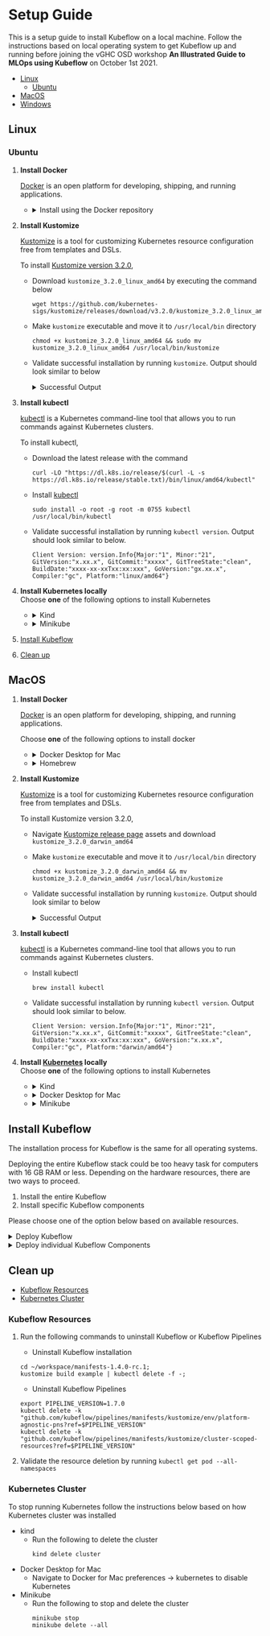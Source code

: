 # Setup Guide

This is a setup guide to install Kubeflow on a local machine. Follow the instructions based on local operating 
 system to get Kubeflow up and running before joining the vGHC OSD workshop **An Illustrated Guide to MLOps using Kubeflow**
 on October 1st 2021.

- [Linux](#linux)
    - [Ubuntu](#ubuntu)
- [MacOS](#macos)
- [Windows](#windows)

## Linux

### Ubuntu

1. **Install Docker**
   
   [Docker](https://www.docker.com/) is an open platform for developing, shipping, and running applications.
   
    - <details>
         <summary>Install using the Docker repository</summary>
      
         Follow the [official instruction from Docker](https://docs.docker.com/engine/install/ubuntu/) to verify prerequisites.
         Then, following the [steps outlined in the documentation](https://docs.docker.com/engine/install/ubuntu/#install-using-the-repository)
         to install docker using the repository.

         - Validate successful installation by running `docker`. Output should look similar to below.
            ```
            Usage:  docker [OPTIONS] COMMAND

            A self-sufficient runtime for containers
            
            Options:
                  --config string      Location of client config files (default "/Users/antheaj/.docker")
              -c, --context string     Name of the context to use to connect to the daemon (overrides DOCKER_HOST env var and default context set with
                                       "docker context use")
              -D, --debug              Enable debug mode
              -H, --host list          Daemon socket(s) to connect to
              -l, --log-level string   Set the logging level ("debug"|"info"|"warn"|"error"|"fatal") (default "info")
                  --tls                Use TLS; implied by --tlsverify
                  --tlscacert string   Trust certs signed only by this CA (default "/Users/antheaj/.docker/ca.pem")
                  --tlscert string     Path to TLS certificate file (default "/Users/antheaj/.docker/cert.pem")
                  --tlskey string      Path to TLS key file (default "/Users/antheaj/.docker/key.pem")
                  --tlsverify          Use TLS and verify the remote
              -v, --version            Print version information and quit
            
            Run 'docker COMMAND --help' for more information on a command.
            
            To get more help with docker, check out our guides at https://docs.docker.com/go/guides/
           ```
      </details>

1. **Install Kustomize**
   
   [Kustomize](https://kustomize.io/) is a tool for customizing Kubernetes resource configuration free from templates and DSLs.

   To install [Kustomize version 3.2.0](https://github.com/kubernetes-sigs/kustomize/releases/tag/v3.2.0),
   - Download `kustomize_3.2.0_linux_amd64` by executing the command below
      ```
      wget https://github.com/kubernetes-sigs/kustomize/releases/download/v3.2.0/kustomize_3.2.0_linux_amd64
      ```
   - Make `kustomize` executable and move it to `/usr/local/bin` directory
      ```
      chmod +x kustomize_3.2.0_linux_amd64 && sudo mv kustomize_3.2.0_linux_amd64 /usr/local/bin/kustomize
      ```
   - Validate successful installation by running `kustomize`. Output should look similar to below
     <details>
     <summary>Successful Output</summary>
     
     ```
      Manages declarative configuration of Kubernetes.
      See https://sigs.k8s.io/kustomize
      
      Usage:
        kustomize [command]
      
      Available Commands:
        build       Print configuration per contents of kustomization.yaml
        config      Config Kustomize transformers
        create      Create a new kustomization in the current directory
        edit        Edits a kustomization file
        help        Help about any command
        version     Prints the kustomize version
      
      Flags:
        -h, --help   help for kustomize
      
      Use "kustomize [command] --help" for more information about a command.
      ```
     </details>

1. **Install kubectl**

   [kubectl](https://kubernetes.io/docs/reference/kubectl/overview/) is a Kubernetes command-line tool that
   allows you to run commands against Kubernetes clusters.
   
   To install kubectl,
   - Download the latest release with the command
      ```
      curl -LO "https://dl.k8s.io/release/$(curl -L -s https://dl.k8s.io/release/stable.txt)/bin/linux/amd64/kubectl"
      ```
   - Install [kubectl](https://kubernetes.io/docs/tasks/tools/install-kubectl-linux/#install-kubectl-binary-with-curl-on-linux)
      ```
      sudo install -o root -g root -m 0755 kubectl /usr/local/bin/kubectl
      ```
   - Validate successful installation by running `kubectl version`. Output should look similar to below.
      ```
      Client Version: version.Info{Major:"1", Minor:"21", GitVersion:"x.xx.x", GitCommit:"xxxxx", GitTreeState:"clean", BuildDate:"xxxx-xx-xxTxx:xx:xxx", GoVersion:"gx.xx.x", Compiler:"gc", Platform:"linux/amd64"}
      ```

1. **Install Kubernetes locally** </br>
   Choose **one** of the following options to install Kubernetes
    - <details>
         <summary>Kind</summary>

         [Kind](https://kind.sigs.k8s.io/) is a tool for running local Kubernetes clusters using Docker container “nodes”.
         
         1. Download kind
            ```
            curl -Lo ./kind https://kind.sigs.k8s.io/dl/v0.11.1/kind-linux-amd64
            chmod +x ./kind && sudo mv ./kind /usr/local/bin/kind
            ```
         1. Start Kubernetes Cluster
            ```
            kind create cluster
            ```
            Successful creation of kind cluster should result in the following output:
            ```
            Creating cluster "kind" ...
            ✓ Ensuring node image (kindest/node:v1.21.1) 🖼
            ✓ Preparing nodes 📦  
            ✓ Writing configuration 📜
            ✓ Starting control-plane 🕹️
            ✓ Installing CNI 🔌
            ✓ Installing StorageClass 💾
            Set kubectl context to "kind-kind"
            
            You can now use your cluster with: 
            kubectl cluster-info --context kind-kind
         
            Thanks for using kind! 😊
            ```
         1. Validate connection to Kubernetes cluster by running a `kubectl` command
            ```
            kubectl get nodes
            
            NAME                 STATUS   ROLES                  AGE   VERSION
            kind-control-plane   Ready    control-plane,master   57s   v1.21.1
            ```
         </details>

    - <details>
         <summary>Minikube</summary>
         
         [Minikube](https://minikube.sigs.k8s.io/) is a tool for running local Kubernetes clusters using a Hypervisor.

         1. Install [VMware Fusion](https://www.vmware.com/products/fusion.html)
            or [VirtualBox](https://www.virtualbox.org/wiki/Downloads)
            or other hypervisors.

         1. Download minikube
            ```
            curl -LO https://storage.googleapis.com/minikube/releases/latest/minikube-linux-amd64
            sudo install minikube-linux-amd64 /usr/local/bin/minikube
            ```
         1. Start Kubernetes Cluster
            ```
            minikube start --cpus 8 --memory 8000 --disk-size=128g
            ```
            Successful creation of minikube cluster should result in the following output:
            ```
            😄  minikube v1.22.0 on Ubuntu 20.04
            ✨  Automatically selected the docker driver. Other choices: kvm2, ssh
            ❗  Your cgroup does not allow setting memory.
            ▪ More information: https://docs.docker.com/engine/install/linux-postinstall/#your-kernel-does-not-support-cgroup-swap-limit-capabilities
            👍  Starting control plane node minikube in cluster minikube
            🚜  Pulling base image ...
            🔥  Creating docker container (CPUs=8, Memory=16000MB) ...
            🐳  Preparing Kubernetes v1.21.2 on Docker 20.10.7 ...
            ▪ Generating certificates and keys ...
            ▪ Booting up control plane ...
            ▪ Configuring RBAC rules ...
            🔎  Verifying Kubernetes components...
            ▪ Using image gcr.io/k8s-minikube/storage-provisioner:v5
            🌟  Enabled addons: storage-provisioner, default-storageclass
            🏄  Done! kubectl is now configured to use "minikube" cluster and "default" namespace by default
            ```
         1. Validate connection to Kubernetes cluster by running a `kubectl` command
            ```
            kubectl get nodes
            
            NAME       STATUS   ROLES                  AGE   VERSION
            minikube   Ready    control-plane,master   18s   v1.21.2
            ```
    </details>
1. [Install Kubeflow](#install-kubeflow)

1. [Clean up](#clean-up)


## MacOS
1. **Install Docker**
   
   [Docker](https://www.docker.com/) is an open platform for developing, shipping, and running applications.
   
   Choose **one** of the following options to install docker
    - <details>
         <summary>Docker Desktop for Mac</summary>
      
         [Docker Desktop for Mac](https://www.docker.com/products/docker-desktop) is a tool that enables you to build and share containerized applications and microservices.
      
         - Follow the [instructions](https://docs.docker.com/docker-for-mac/install/) to download the docker desktop.
         - Validate successful installation by running `docker`. Output should look similar to below.
            ```
            Usage:  docker [OPTIONS] COMMAND

            A self-sufficient runtime for containers
            
            Options:
                  --config string      Location of client config files (default "/Users/antheaj/.docker")
              -c, --context string     Name of the context to use to connect to the daemon (overrides DOCKER_HOST env var and default context set with
                                       "docker context use")
              -D, --debug              Enable debug mode
              -H, --host list          Daemon socket(s) to connect to
              -l, --log-level string   Set the logging level ("debug"|"info"|"warn"|"error"|"fatal") (default "info")
                  --tls                Use TLS; implied by --tlsverify
                  --tlscacert string   Trust certs signed only by this CA (default "/Users/antheaj/.docker/ca.pem")
                  --tlscert string     Path to TLS certificate file (default "/Users/antheaj/.docker/cert.pem")
                  --tlskey string      Path to TLS key file (default "/Users/antheaj/.docker/key.pem")
                  --tlsverify          Use TLS and verify the remote
              -v, --version            Print version information and quit
            
            Run 'docker COMMAND --help' for more information on a command.
            
            To get more help with docker, check out our guides at https://docs.docker.com/go/guides/
           ```
      </details>
    - <details>
         <summary>Homebrew</summary>
      
         [Homebrew](https://brew.sh/) is a software package manager that makes it easier to install software on macOS.
      
         - Download docker using brew
            ```
            brew install --cask docker
            ```
         - Validate successful installation by running `docker`. Output should look similar to below.
            ```
            Usage:  docker [OPTIONS] COMMAND

            A self-sufficient runtime for containers
            
            Options:
                  --config string      Location of client config files (default "/Users/antheaj/.docker")
              -c, --context string     Name of the context to use to connect to the daemon (overrides DOCKER_HOST env var and default context set with
                                       "docker context use")
              -D, --debug              Enable debug mode
              -H, --host list          Daemon socket(s) to connect to
              -l, --log-level string   Set the logging level ("debug"|"info"|"warn"|"error"|"fatal") (default "info")
                  --tls                Use TLS; implied by --tlsverify
                  --tlscacert string   Trust certs signed only by this CA (default "/Users/antheaj/.docker/ca.pem")
                  --tlscert string     Path to TLS certificate file (default "/Users/antheaj/.docker/cert.pem")
                  --tlskey string      Path to TLS key file (default "/Users/antheaj/.docker/key.pem")
                  --tlsverify          Use TLS and verify the remote
              -v, --version            Print version information and quit
            
            Run 'docker COMMAND --help' for more information on a command.
            
            To get more help with docker, check out our guides at https://docs.docker.com/go/guides/
           ```
      </details>
   
1. **Install Kustomize**
   
   [Kustomize](https://kustomize.io/) is a tool for customizing Kubernetes resource configuration free from templates and DSLs.
   
   To install Kustomize version 3.2.0,
    - Navigate [Kustomize release page](https://github.com/kubernetes-sigs/kustomize/releases/tag/v3.2.0) assets
      and download `kustomize_3.2.0_darwin_amd64`
    - Make `kustomize` executable and move it to `/usr/local/bin` directory
      ```
      chmod +x kustomize_3.2.0_darwin_amd64 && mv kustomize_3.2.0_darwin_amd64 /usr/local/bin/kustomize
      ```
   - Validate successful installation by running `kustomize`. Output should look similar to below
     <details>
     <summary>Successful Output</summary>
     
     ```
      Manages declarative configuration of Kubernetes.
      See https://sigs.k8s.io/kustomize
      
      Usage:
        kustomize [command]
      
      Available Commands:
        build       Print configuration per contents of kustomization.yaml
        config      Config Kustomize transformers
        create      Create a new kustomization in the current directory
        edit        Edits a kustomization file
        help        Help about any command
        version     Prints the kustomize version
      
      Flags:
        -h, --help   help for kustomize
      
      Use "kustomize [command] --help" for more information about a command.
      ```
     </details>

1. **Install kubectl**

   [kubectl](https://kubernetes.io/docs/reference/kubectl/overview/) is a Kubernetes command-line tool that
   allows you to run commands against Kubernetes clusters.
   
   - Install kubectl
      ```
      brew install kubectl 
      ```
   - Validate successful installation by running `kubectl version`. Output should look similar to below.
      ```
      Client Version: version.Info{Major:"1", Minor:"21", GitVersion:"x.xx.x", GitCommit:"xxxxx", GitTreeState:"clean", BuildDate:"xxxx-xx-xxTxx:xx:xxx", GoVersion:"x.xx.x", Compiler:"gc", Platform:"darwin/amd64"}
      ```
1. **Install [Kubernetes](https://kubernetes.io/) locally** </br>
   Choose **one** of the following options to install Kubernetes
    - <details>
         <summary>Kind</summary>
         
         [Kind](https://kind.sigs.k8s.io/) is a tool for running local Kubernetes clusters using Docker container “nodes”.

         1. Download kind using brew
            ```
            brew install kind
            ```
         1. Start Kubernetes Cluster
            ```
            kind create cluster
            ```
            Successful creation of kind cluster should result in the following output
            ```
            Creating cluster "kind" ...
              ✓ Ensuring node image (kindest/node:v1.21.1) 🖼
              ✓ Preparing nodes 📦
              ✓ Writing configuration 📜
              ✓ Starting control-plane 🕹️
              ✓ Installing CNI 🔌
              ✓ Installing StorageClass 💾
            Set kubectl context to "kind-kind"
            You can now use your cluster with:
         
            kubectl cluster-info --context kind-kind
         
            Thanks for using kind! 😊
            ```
         1. Validate connection to Kubernetes cluster by running a `kubectl` command
            ```
            kubectl get nodes
            
            NAME                 STATUS   ROLES                  AGE   VERSION
            kind-control-plane   Ready    control-plane,master   57s   v1.21.1
            ```
      </details>
    - <details>
         <summary>Docker Desktop for Mac</summary>
         
         [Docker Desktop for Mac](https://www.docker.com/products/docker-desktop) is a tool that enables you to build and share containerized applications and microservices.

         1. Download the [latest version of Docker Desktop for Mac](https://docs.docker.com/docker-for-mac/install/)
            and follow the [instructions to install and run Docker Desktop](https://docs.docker.com/docker-for-mac/install/#install-and-run-docker-desktop-on-mac)
         1. Navigate to [preferences -> resources](https://docs.docker.com/docker-for-mac/#resources)
            to modify the resource limit to (recommended) 8 CPU, 8 GB RAM, and 128GB Disk
         1. Navigate to [preferences to enable Kubernetes](https://docs.docker.com/desktop/kubernetes/#enable-kubernetes)
         1. Validate connection to Kubernetes cluster by running a `kubectl` command
            ```
            kubectl get nodes
            
            NAME             STATUS   ROLES                  AGE   VERSION
            docker-desktop   Ready    control-plane,master   1m    v1.21.2
            ```
      </details>
    - <details>
         <summary>Minikube</summary>
         
         [Minikube](https://minikube.sigs.k8s.io/) is a tool for running local Kubernetes clusters using a Hypervisor.
         
         1. Install [VMware Fusion](https://www.vmware.com/products/fusion.html)
            or [VirtualBox](https://www.virtualbox.org/wiki/Downloads)
            or other hypervisors.
         
         1. Download minikube using brew
            ```
            brew install minikube
            ```
            or
            ```
            brew install --cask minikube
            ```
         1. Start Kubernetes Cluster
            ```
            minikube start --cpus 8 --memory 8000 --disk-size=128g
            ```
            Successful creation of minikube cluster should result in the following output
            ```
            😄  minikube v1.22.0 on Darwin 11.5
            ✨  Automatically selected the docker driver. Other choices: hyperkit, vmware, virtualbox, ssh
            👍  Starting control plane node minikube in cluster minikube
            🚜  Pulling base image ...
            💾  Downloading Kubernetes v1.21.2 preload ...
            🔥  Creating docker container (CPUs=8, Memory=16000MB) ...
            🐳  Preparing Kubernetes v1.21.2 on Docker 20.10.7 ...
                ▪ Generating certificates and keys ...
                ▪ Booting up control plane ...
                ▪ Configuring RBAC rules ...
            🔎  Verifying Kubernetes components...
                ▪ Using image gcr.io/k8s-minikube/storage-provisioner:v5
            🌟  Enabled addons: storage-provisioner, default-storageclass
            🏄  Done! kubectl is now configured to use "minikube" cluster and "default" namespace by default
            ```
         1. Validate connection to Kubernetes cluster by running a `kubectl` command
            ```
            kubectl get nodes
            
            NAME       STATUS   ROLES                  AGE   VERSION
            minikube   Ready    control-plane,master   45s   v1.21.2
            ```
   </details>

## Install Kubeflow

The installation process for Kubeflow is the same for all operating systems.

Deploying the entire Kubeflow stack could be too heavy task for computers with 16 GB RAM or less.
Depending on the hardware resources, there are two ways to proceed. 
1. Install the entire Kubeflow
1. Install specific Kubeflow components

Please choose one of the option below based on available resources. 

<details>
   <summary>Deploy Kubeflow</summary>

1. Create a directory `workspace` and download Kubeflow release candidate for 1.4.
    ```
    mkdir -p ~/workspace && cd ~/workspace;
    wget https://github.com/kubeflow/manifests/archive/refs/tags/v1.4.0-rc.2.tar.gz
    tar -xvf v1.4.0-rc.2.tar.gz && cd manifests-1.4.0-rc.2/
    ```

1. Install Kubeflow using `kustomize`.
    ```
    while ! kustomize build example | kubectl apply -f -; do echo "Retrying to apply resources"; sleep 10; done
    ```
1. Validate all Kubeflow resources are available in the following namespaces
    - `auth`
    - `cert-manager`
    - `istio-system`
    - `knative-eventing`
    - `knative-serving`
    - `kubeflow`
    - `kubeflow-user-example-com`

   It could take more than 20 mins for all pods to have status `Running`. Please wait for all pods to show
   status `Running` before continuing with validation.
    ```
    # Run the following to check status of all pods in kubeflow namespace
    kubectl get pod --all-namespaces
    ```

   Once all pods are running, the output of the above command should look similar to the example provided.
    <details>
        <summary>Output Example</summary>

        auth                        dex-5ddf47d88d-ztwtn                                        1/1     Running   1          12m
        cert-manager                cert-manager-7dd5854bb4-sqb84                               1/1     Running   0          12m
        cert-manager                cert-manager-cainjector-64c949654c-z5lqn                    1/1     Running   0          12m
        cert-manager                cert-manager-webhook-6b57b9b886-xj8fn                       1/1     Running   0          12m
        istio-system                authservice-0                                               1/1     Running   0          12m
        istio-system                cluster-local-gateway-75cb7c6c88-9h7fr                      1/1     Running   0          12m
        istio-system                istio-ingressgateway-79b665c95-65dmp                        1/1     Running   0          12m
        istio-system                istiod-86457659bb-p26cm                                     1/1     Running   0          12m
        knative-eventing            eventing-controller-575584745f-6td4n                        1/1     Running   0          12m
        knative-eventing            eventing-webhook-6d6f75c565-jpnsh                           1/1     Running   0          12m
        knative-eventing            imc-controller-c8d86c869-fr9x2                              1/1     Running   0          12m
        knative-eventing            imc-dispatcher-7bf75b8999-sjwb5                             1/1     Running   0          12m
        knative-eventing            mt-broker-controller-7778d47797-rj9g7                       1/1     Running   0          12m
        knative-eventing            mt-broker-filter-857c746446-mmv5h                           1/1     Running   0          12m
        knative-eventing            mt-broker-ingress-685cd6b57-v8fb5                           1/1     Running   0          12m
        knative-serving             activator-859796b66c-dj97n                                  2/2     Running   0          12m
        knative-serving             autoscaler-565454fb69-9xfm7                                 2/2     Running   0          12m
        knative-serving             controller-dd58865b5-cm2th                                  2/2     Running   0          12m
        knative-serving             istio-webhook-68fddcc567-48qmx                              2/2     Running   0          12m
        knative-serving             networking-istio-5664b9fb9c-6jbwq                           2/2     Running   1          12m
        knative-serving             webhook-6c8b54d9-jqfc4                                      2/2     Running   1          12m
        kubeflow-user-example-com   ml-pipeline-ui-artifact-767659f9df-rftfz                    2/2     Running   0          11m
        kubeflow-user-example-com   ml-pipeline-visualizationserver-6ff9f47c6b-nlsmg            2/2     Running   0          11m
        kubeflow                    admission-webhook-deployment-f5d8f47f8-pgf5k                1/1     Running   0          12m
        kubeflow                    cache-deployer-deployment-6dbb64ddcd-p5n8d                  2/2     Running   1          12m
        kubeflow                    cache-server-f84f6bdcc-kznxj                                2/2     Running   0          12m
        kubeflow                    centraldashboard-9846cbb75-2w8vb                            1/1     Running   0          12m
        kubeflow                    jupyter-web-app-deployment-bdfb5d69f-vp89j                  1/1     Running   0          12m
        kubeflow                    katib-controller-7b98cd6865-m88z2                           1/1     Running   0          12m
        kubeflow                    katib-db-manager-7f5f684dd5-5zc2k                           1/1     Running   0          12m
        kubeflow                    katib-mysql-85fc9c74b8-gl47p                                1/1     Running   0          12m
        kubeflow                    katib-ui-64fbdf4d94-l4dc7                                   1/1     Running   0          12m
        kubeflow                    kfserving-controller-manager-0                              2/2     Running   0          12m
        kubeflow                    kubeflow-pipelines-profile-controller-6cfd6bf9bd-r4bf6      1/1     Running   0          12m
        kubeflow                    metacontroller-0                                            1/1     Running   0          12m
        kubeflow                    metadata-envoy-deployment-95b58bbbb-89pql                   1/1     Running   0          12m
        kubeflow                    metadata-grpc-deployment-c8f784fdf-q52cv                    2/2     Running   3          12m
        kubeflow                    metadata-writer-76b6b98985-7hzqx                            2/2     Running   0          12m
        kubeflow                    minio-5b65df66c9-8j4c4                                      2/2     Running   0          12m
        kubeflow                    ml-pipeline-bdc789b68-df9mq                                 2/2     Running   3          12m
        kubeflow                    ml-pipeline-persistenceagent-6ff46967ff-s6w8l               2/2     Running   0          12m
        kubeflow                    ml-pipeline-scheduledworkflow-66bdf9948d-tx2xr              2/2     Running   0          12m
        kubeflow                    ml-pipeline-ui-57fdfc58cc-2h7zn                             2/2     Running   0          12m
        kubeflow                    ml-pipeline-viewer-crd-64dddf4597-xd8fx                     2/2     Running   1          12m
        kubeflow                    ml-pipeline-visualizationserver-77b748f8fd-xxddl            2/2     Running   0          12m
        kubeflow                    mpi-operator-d5bfb8489-5tg78                                1/1     Running   0          12m
        kubeflow                    mxnet-operator-6cffc568b7-ffq4m                             1/1     Running   0          12m
        kubeflow                    mysql-f7b9b7dd4-cqmsg                                       2/2     Running   0          12m
        kubeflow                    notebook-controller-deployment-68666bf45b-k7548             1/1     Running   0          12m
        kubeflow                    profiles-deployment-85cdbd8dd5-l42tj                        2/2     Running   0          12m
        kubeflow                    pytorch-operator-56bffbbd86-zqx9x                           2/2     Running   0          12m
        kubeflow                    tensorboard-controller-controller-manager-d7c68d6df-cxbg5   3/3     Running   1          12m
        kubeflow                    tensorboards-web-app-deployment-59ff4c7bd8-2c8zq            1/1     Running   0          12m
        kubeflow                    tf-job-operator-859885c8c4-dkf7b                            1/1     Running   0          12m
        kubeflow                    volumes-web-app-deployment-6457c9bcfc-bgvpt                 1/1     Running   0          12m
        kubeflow                    workflow-controller-67bf6d848b-wnk2h                        2/2     Running   1          12m
        kubeflow                    xgboost-operator-deployment-c6ddb584-22qml                  2/2     Running   1          12m
    </details>

1. Validate Kubeflow installation by accessing Kubeflow via `port-forward`.
    ```
    kubectl port-forward svc/istio-ingressgateway -n istio-system 8080:80
    ```
   After running the command, navigate to [http://localhost:8080](http://localhost:8080)
   and login with the default credential:
    - email address: `user@example.com`
    - password: `12341234`

   Once successfully logged in, Kubeflow Dashboard should be available for use.
</details>

<details>
   <summary>Deploy individual Kubeflow Components</summary>

You could deploy all the components below or deploy the components of your interest.

1. Kubeflow Pipelines
   
    1. Deploy the Kubeflow Pipelines by running the following commands:
       ```
       export PIPELINE_VERSION=1.7.0
       kubectl apply -k "github.com/kubeflow/pipelines/manifests/kustomize/cluster-scoped-resources?ref=$PIPELINE_VERSION"
       kubectl wait --for condition=established --timeout=60s crd/applications.app.k8s.io
       kubectl apply -k "github.com/kubeflow/pipelines/manifests/kustomize/env/platform-agnostic-pns?ref=$PIPELINE_VERSION"
       ```

    2. Please wait for all pods to show status `Running` before continuing with validation. This could take a few minutes.
       ```
       # Run the following to check status of all pods in kubeflow namespace
       kubectl get pod --all-namespaces
       ```
    
       Once all pods are running, the output of the above command should look similar to the example provided.
       <details>
       <summary>Output Example</summary>
       
          ```
             NAMESPACE            NAME                                               READY   STATUS    RESTARTS   AGE
          kube-system          coredns-558bd4d5db-469wk                           1/1     Running   0          62m
          kube-system          coredns-558bd4d5db-fgzsb                           1/1     Running   0          62m
          kube-system          etcd-stendalone-control-plane                      1/1     Running   0          62m
          kube-system          kindnet-qsxdr                                      1/1     Running   0          62m
          kube-system          kube-apiserver-stendalone-control-plane            1/1     Running   0          62m
          kube-system          kube-controller-manager-stendalone-control-plane   1/1     Running   0          62m
          kube-system          kube-proxy-fk5sj                                   1/1     Running   0          62m
          kube-system          kube-scheduler-stendalone-control-plane            1/1     Running   0          62m
          kubeflow             cache-deployer-deployment-7d87b9bcdc-6fgvg         1/1     Running   0          61m
          kubeflow             cache-server-856bdbdbc4-ppbdg                      1/1     Running   0          61m
          kubeflow             metadata-envoy-deployment-6d85d9f7bd-zngkp         1/1     Running   0          61m
          kubeflow             metadata-grpc-deployment-bd844c9d8-qz68p           1/1     Running   8          61m
          kubeflow             metadata-writer-7c6b78494f-drcgc                   1/1     Running   3          61m
          kubeflow             minio-5b65df66c9-wzgz4                             1/1     Running   0          61m
          kubeflow             ml-pipeline-76d499ffcd-5k25g                       1/1     Running   8          61m
          kubeflow             ml-pipeline-persistenceagent-77b45fbc7-s4n2p       1/1     Running   5          61m
          kubeflow             ml-pipeline-scheduledworkflow-78d689554b-twm98     1/1     Running   0          61m
          kubeflow             ml-pipeline-ui-5d467774b8-kjfjr                    1/1     Running   0          61m
          kubeflow             ml-pipeline-viewer-crd-7b8c6657bd-wnr65            1/1     Running   0          61m
          kubeflow             ml-pipeline-visualizationserver-746bd47fd5-gzb74   1/1     Running   0          61m
          kubeflow             mysql-f7b9b7dd4-n45bx                              1/1     Running   0          61m
          kubeflow             workflow-controller-7d7d46cf8f-x5gt5               1/1     Running   0          61m
          local-path-storage   local-path-provisioner-547f784dff-7c9gt            1/1     Running   0          62m
          ```
       </details>
    
    3. Verify that the Kubeflow Pipelines UI is accessible by port-forwarding:
       ```
       kubectl port-forward -n kubeflow svc/ml-pipeline-ui 8080:80
       ```
       After running the command, navigate to ```http://localhost:8080``` to login.
1. Katib
    1. Deploy the Katib by running the following command:
    ```
    kubectl apply -k "github.com/kubeflow/katib.git/manifests/v1beta1/installs/katib-standalone?ref=v0.12.0"
    ```
    2. Make sure that all Katib components are running:
    ```
   kubectl get pods -n kubeflow
    NAME                                          READY   STATUS      RESTARTS   AGE
    iris-experiment-vml-random-675554b9d7-9gkg7   1/1     Running     0          22m
    katib-cert-generator-6mcqk                    0/1     Completed   0          34m
    katib-controller-68c47fbf8b-8q28r             1/1     Running     0          34m
    katib-db-manager-6c948b6b76-9prk5             1/1     Running     1          34m
    katib-mysql-7894994f88-kclsm                  1/1     Running     0          34m
    katib-ui-64bb96d5bf-2nmc9                     1/1     Running     0          34m
   ```
   3. Set port-forwarding for the Katib UI service:
    ```
   kubectl port-forward svc/katib-ui -n kubeflow 8080:80
   ```
    After running the command, navigate to http://localhost:8080/katib/ to login.

</details>

## Clean up
- [Kubeflow Resources](#kubeflow-resources)
- [Kubernetes Cluster](#kubernetes-cluster)

### Kubeflow Resources
1. Run the following commands to uninstall Kubeflow or Kubeflow Pipelines
   - Uninstall Kubeflow installation
   ```
   cd ~/workspace/manifests-1.4.0-rc.1;
   kustomize build example | kubectl delete -f -;
   ```

   - Uninstall Kubeflow Pipelines
   
   ```
   export PIPELINE_VERSION=1.7.0
   kubectl delete -k "github.com/kubeflow/pipelines/manifests/kustomize/env/platform-agnostic-pns?ref=$PIPELINE_VERSION"
   kubectl delete -k "github.com/kubeflow/pipelines/manifests/kustomize/cluster-scoped-resources?ref=$PIPELINE_VERSION"
   ```
2. Validate the resource deletion by running `kubectl get pod --all-namespaces`

### Kubernetes Cluster

To stop running Kubernetes follow the instructions below based on how Kubernetes cluster was installed
- kind
  - Run the following to delete the cluster
    ```
    kind delete cluster
    ```
- Docker Desktop for Mac
   - Navigate to Docker for Mac preferences -> kubernetes to disable Kubernetes 
- Minikube
   - Run the following to stop and delete the cluster
     ```
     minikube stop 
     minikube delete --all
     ```
